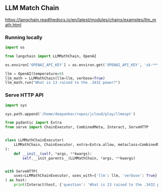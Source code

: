 ## LLM Match Chain

https://langchain.readthedocs.io/en/latest/modules/chains/examples/llm_math.html


### Running locally

```python
import os

from langchain import LLMMathChain, OpenAI

os.environ['OPENAI_API_KEY'] = os.environ.get('OPENAI_API_KEY', 'sk-********')

llm = OpenAI(temperature=0)
llm_math = LLMMathChain(llm=llm, verbose=True)
llm_math.run("What is 13 raised to the .3432 power?")
```

### Serve HTTP API

```python
import sys

sys.path.append('/home/deepankar/repos/jcloud/play/llmexpt')

from pydantic import Extra
from serve import ChainExecutor, CombinedMeta, Interact, ServeHTTP


class LLMMathChainExecutor(
    LLMMathChain, ChainExecutor, extra=Extra.allow, metaclass=CombinedMeta
):
    def __init__(self, *args, **kwargs):
        self.__init_parents__(LLMMathChain, *args, **kwargs)


with ServeHTTP(
    uses=LLMMathChainExecutor, uses_with={'llm': llm, 'verbose': True}
) as host:
    print(Interact(host, {'question': 'What is 13 raised to the .3432 power?'})) 

```